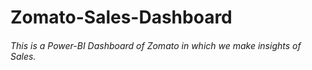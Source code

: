 # Zomato-Sales-Dashboard
###### This is a Power-BI Dashboard of Zomato in which we make insights of Sales.
